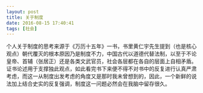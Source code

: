 ```yaml
---
layout: post
title: 关于制度
date: 2016-08-15 17:40:41
tags: [社会]
---
```


个人关于制度的思考来源于《万历十五年》一书，书里黄仁宇先生提到（也是核心观点）朝代覆灭的根本原因乃是制度不力，中国古代以道德代替法制，以至于不论皇帝、首辅（张居正）还是各类文武官员，社会各层都在各自的层面上自相矛盾。证书论述用于支撑独此观点，如此看完书下来便不得不对书中的反复进行认真严肃考虑，而这一从制度出发考虑的角度又是那时我未曾想到的，因此，一个新鲜的说法加上结合史实的反复强调，制度这一问题必然会在我脑中留存很久。